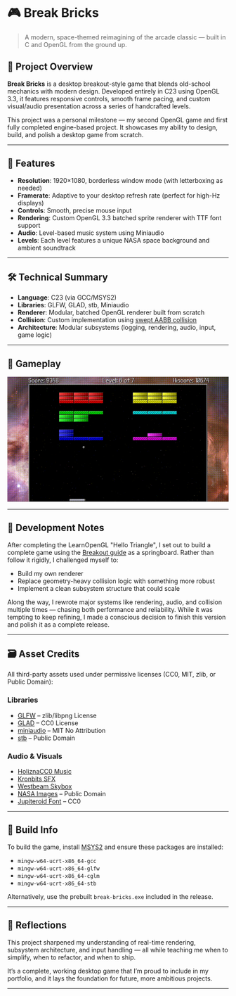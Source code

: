 # 🎮 Break Bricks

> A modern, space-themed reimagining of the arcade classic — built in C and OpenGL from the ground up.

## 🌟 Project Overview

**Break Bricks** is a desktop breakout-style game that blends old-school mechanics with modern design. Developed entirely in C23 using OpenGL 3.3, it features responsive controls, smooth frame pacing, and custom visual/audio presentation across a series of handcrafted levels.

This project was a personal milestone — my second OpenGL game and first fully completed engine-based project. It showcases my ability to design, build, and polish a desktop game from scratch.

---

## 🧩 Features

- **Resolution**: 1920×1080, borderless window mode (with letterboxing as needed)
- **Framerate**: Adaptive to your desktop refresh rate (perfect for high-Hz displays)
- **Controls**: Smooth, precise mouse input
- **Rendering**: Custom OpenGL 3.3 batched sprite renderer with TTF font support
- **Audio**: Level-based music system using Miniaudio
- **Levels**: Each level features a unique NASA space background and ambient soundtrack

---

## 🛠️ Technical Summary

- **Language**: C23 (via GCC/MSYS2)
- **Libraries**: GLFW, GLAD, stb, Miniaudio
- **Renderer**: Modular, batched OpenGL renderer built from scratch
- **Collision**: Custom implementation using [swept AABB collision](https://gamedev.net/tutorials/programming/general-and-gameplay-programming/swept-aabb-collision-detection-and-response-r3084/)
- **Architecture**: Modular subsystems (logging, rendering, audio, input, game logic)

---

## 📸 Gameplay

![Gameplay GIF](https://github.com/jonathan-slark/break-bricks/blob/master/media/gameplay.gif)

---

## 📝 Development Notes

After completing the LearnOpenGL "Hello Triangle", I set out to build a complete game using the [Breakout guide](https://learnopengl.com/In-Practice/2D-Game/Breakout) as a springboard. Rather than follow it rigidly, I challenged myself to:

- Build my own renderer
- Replace geometry-heavy collision logic with something more robust
- Implement a clean subsystem structure that could scale

Along the way, I rewrote major systems like rendering, audio, and collision multiple times — chasing both performance and reliability. While it was tempting to keep refining, I made a conscious decision to finish this version and polish it as a complete release.

---

## 🗃️ Asset Credits

All third-party assets used under permissive licenses (CC0, MIT, zlib, or Public Domain):

### Libraries

- [GLFW](https://www.glfw.org/) – zlib/libpng License
- [GLAD](https://github.com/Dav1dde/glad) – CC0 License
- [miniaudio](https://miniaud.io/) – MIT No Attribution
- [stb](https://github.com/nothings/stb) – Public Domain

### Audio & Visuals

- [HoliznaCC0 Music](https://freemusicarchive.org/music/holiznacc0)
- [Kronbits SFX](https://kronbits.itch.io/freesfx)
- [Westbeam Skybox](https://opengameart.org/content/space-skyboxes-1)
- [NASA Images](https://commons.wikimedia.org) – Public Domain
- [Jupiteroid Font](https://ggbot.itch.io/jupiteroid-font) – CC0

---

## 🔧 Build Info

To build the game, install [MSYS2](https://www.msys2.org/) and ensure these packages are installed:

- `mingw-w64-ucrt-x86_64-gcc`
- `mingw-w64-ucrt-x86_64-glfw`
- `mingw-w64-ucrt-x86_64-cglm`
- `mingw-w64-ucrt-x86_64-stb`

Alternatively, use the prebuilt `break-bricks.exe` included in the release.

---

## 🧠 Reflections

This project sharpened my understanding of real-time rendering, subsystem architecture, and input handling — all while teaching me when to simplify, when to refactor, and when to ship.

It’s a complete, working desktop game that I’m proud to include in my portfolio, and it lays the foundation for future, more ambitious projects.

---
